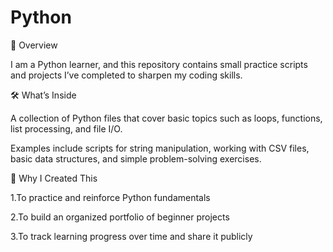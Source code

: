 # Python

📘 Overview

I am a Python learner, and this repository contains small practice scripts and projects I’ve completed to sharpen my coding skills.

🛠️ What’s Inside

A collection of Python files that cover basic topics such as loops, functions, list processing, and file I/O.

Examples include scripts for string manipulation, working with CSV files, basic data structures, and simple problem-solving exercises.

🚀 Why I Created This

1.To practice and reinforce Python fundamentals

2.To build an organized portfolio of beginner projects

3.To track learning progress over time and share it publicly

